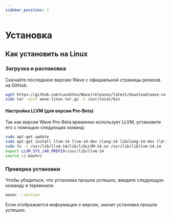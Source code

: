 ```yaml
---
sidebar_position: 1
---
```


# Установка

## Как установить на Linux

### Загрузка и распаковка
Скачайте последнюю версию Wave с официальной страницы релизов на GitHub.

```bash
wget https://github.com/LunaStev/Wave/releases/latest/download/wave-vx.x.x-linux.tar.gz
sudo tar -xvzf wave-linux.tar.gz -C /usr/local/bin
```

#### Настройка LLVM (для версии Pre-Beta)
Так как версия Wave Pre-Beta временно использует LLVM, установите его с помощью следующих команд:

```bash
sudo apt-get update
sudo apt-get install llvm-14 llvm-14-dev clang-14 libclang-14-dev lld-14 clang
sudo ln -s /usr/lib/llvm-14/lib/libLLVM-14.so /usr/lib/libllvm-14.so
export LLVM_SYS_140_PREFIX=/usr/lib/llvm-14
source ~/.bashrc
```

### Проверка установки
Чтобы убедиться, что установка прошла успешно, введите следующую команду в терминале:

```bash
wavec --version
```

Если отображается информация о версии, значит установка прошла успешно.